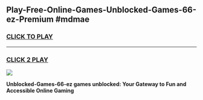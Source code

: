 
## Play-Free-Online-Games-Unblocked-Games-66-ez​-Premium #mdmae
<h3>
<a href="https://premium.freeplayer.one?title=Unblocked-Games-66-ez​&ref=8M">CLICK TO PLAY</a></h3>
<hr>

<h3>
<a href="https://premium.freeplayer.one?title=Unblocked-Games-66-ez​&ref=8M">CLICK 2 PLAY</a>
  
</h3>

<a href="https://premium.freeplayer.one?title=Unblocked-Games-66-ez​&ref=8M"><img src="https://clearcache.store/games.png"></a>


**Unblocked-Games-66-ez​ games unblocked: Your Gateway to Fun and Accessible Online Gaming**
